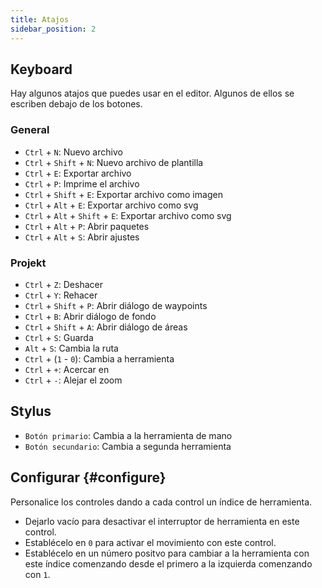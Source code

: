 ```yaml
---
title: Atajos
sidebar_position: 2
---
```


## Keyboard

Hay algunos atajos que puedes usar en el editor.
Algunos de ellos se escriben debajo de los botones.

### General

- `Ctrl` + `N`: Nuevo archivo
- `Ctrl` + `Shift` + `N`: Nuevo archivo de plantilla
- `Ctrl` + `E`: Exportar archivo
- `Ctrl` + `P`: Imprime el archivo
- `Ctrl` + `Shift` + `E`: Exportar archivo como imagen
- `Ctrl` + `Alt` + `E`: Exportar archivo como svg
- `Ctrl` + `Alt` + `Shift` + `E`: Exportar archivo como svg
- `Ctrl` + `Alt` + `P`: Abrir paquetes
- `Ctrl` + `Alt` + `S`: Abrir ajustes

### Projekt

- `Ctrl` + `Z`: Deshacer
- `Ctrl` + `Y`: Rehacer
- `Ctrl` + `Shift` + `P`: Abrir diálogo de waypoints
- `Ctrl` + `B`: Abrir diálogo de fondo
- `Ctrl` + `Shift` + `A`: Abrir diálogo de áreas
- `Ctrl` + `S`: Guarda
- `Alt` + `S`: Cambia la ruta
- `Ctrl` + (`1` - `0`): Cambia a herramienta
- `Ctrl` + `+`: Acercar en
- `Ctrl` + `-`: Alejar el zoom

## Stylus

- `Botón primario`: Cambia a la herramienta de mano
- `Botón secundario`: Cambia a segunda herramienta

## Configurar {#configure}

Personalice los controles dando a cada control un índice de herramienta.

- Dejarlo vacío para desactivar el interruptor de herramienta en este control.
- Establécelo en `0` para activar el movimiento con este control.
- Establécelo en un número positvo para cambiar a la herramienta con este índice comenzando desde el primero a la izquierda comenzando con `1`.
